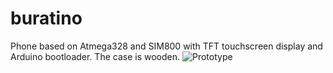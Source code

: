 # buratino
Phone based on Atmega328 and SIM800 with TFT touchscreen display and Arduino bootloader. The case is wooden.
![Prototype](https://realsystem.ru/new/sites/default/files/imagecache/galleryformatter_slide/img_20190523_203713.jpg)
